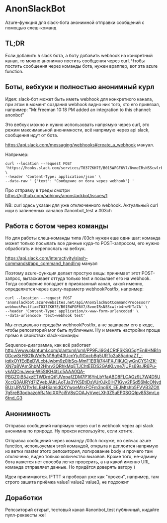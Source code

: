 # AnonSlackBot

Azure-функция для slack-бота анонимной отправки сообщений с помощью слеш-команд

## TL;DR
Если добавить в slack бота, а боту добавить webhook на конкретный канал, то можно анонимно постить сообщения через curl.
Чтобы постить сообщения через команды бота, нужен враппер, вот эта azure function.

## Боты, вебхуки и полностью анонимный курл

Идея: slack-бот может быть иметь webhook для конкретного канала, при этом в момент создания webhook видно ник того, кто его привязал, например:
"Mr.Freeman  10:18 PM added an integration to this channel: anonbot"

Это вебхук можно и нужно использовать напрямую через curl, это режим максимальной анонимности, всё напрямую через api slack, сообщения идут от бота.

https://api.slack.com/messaging/webhooks#create_a_webhook мануал.

Например:
```                                         
curl --location --request POST 'https://hooks.slack.com/services/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' \
--header 'Content-Type: application/json' \
--data-raw ' {"text": "Сообщение от бота через webhook"} '
```
Про отправку в треды смотри https://github.com/sphinxy/anonslackbot/issues/1

NB: curl здесь указан для уже отключенного webhook.
Актуальный curl ищи в запиненных каналов #anonbot_test и #03ch

## Работа с ботом через команды

Но для работы слеш-команды типа /03ch  нужен еще один шаг: команда может только посылать все данные куда-то POST-запросом, 
его нужно обработать и перепослать на вебхук. 

https://api.slack.com/interactivity/slash-commands#app_command_handling мануал

Поэтому azure-функция делает простую вещь: принимает этот POST-запрос, вытаскивает оттуда только text и посылает его на webhook. 
Тогда сообщение попадает в привязанный канал, какой именно, определяется через query-параметр webhookPostfix,
например:
```
curl --location --request POST 'anonslackbot.azurewebsites.net/api/AnonSlackBotCommandProcessor?webhookPostfix=T037ZKH7E/B015WFGF6V7/8vmeIRsNSScwlrb4rwNfTa7A' \
--header 'Content-Type: application/x-www-form-urlencoded' \
--data-urlencode 'text=webhook test'
```

Мы специально передаём webhookPostfix, а не зашиваем его в коде, чтобы репозиторий мог быть публичным.
Ну и менять настройки проще прямо в свойствах slack-команды

Sequence-диаграмма, как всё работает
http://www.plantuml.com/plantuml/uml/PP9FJi9G4CRtFSKSG5gYEn8HNB1n0GcwSrFBO1kWnRvN18q943UcnYju1IGqcbBg5URTo2a85adpaZT_-iqtlxOYfEdBeDVLcbtJwbm9z0lbSq-MmF1EB1ji744FXJ1lKJCjwGnCYS1rZK-XN7q8VAm5hbM2Hhrv2QRhkMqETJChtEEDS2GAtKLvne7jUPs69sJR6Pu-vkAQCmJwea-W5StKH4tLc5AAA0QA-PBGZ0iB5JxzETWDrdQtFJVqpafZDM7P16YnLbYfaABD8FLCAGz9L7W4D5UXccQ3AURYd7iZVebJAItLAoTJa3YKSEtIDsVUr0Jk0lH71Gvv2FSd56McONydBUzjJRVQTtv1sLBsHSamidQXYwoeMrxFOFm3nq9X_EEJMtshb5FVVB3ZOX7g5reB3odbazohRJNolXXPci5V8sCOAJyVweLXh3Z5uEP0SGQIpv853mrLq6tnd_G3

## Анонимность

Отправка сообщений напрямую через curl в webhook через api slack анонимна по природе. Ну прокси используйте, если хотите. 

Отправка сообщений через команду /03ch похуже, но сейчас azure function, используемая этой командой, открыта и деплоится напрямую из ветки master
этого репозитория, логирование body и прочего там отключено, видно только количество вызовов. Кроме того, не-админу бота кажется нет способа 
легко проверить, а на какой именно URL команда отправляет данные.
Но придётся доверять автору )

Идеи принимаются. IFTTT я пробовал уже как "прокси", например, там строго зашита приёмка value1 value2 value3, не подхожит

## Доработки

Репозиторий открыт, тестовый канал #anonbot_test публичный, кидайте пулл-реквесты же!



